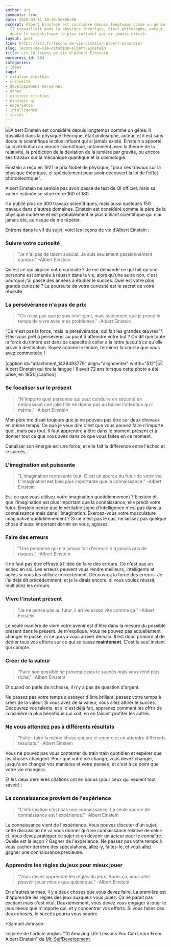 ```yaml
---
author: art
comments: true
date: 2010-03-11 10:10:56+00:00
excerpt: Albert Einstein est considéré depuis longtemps comme un génie par les gens.
  Il travaillait dans la physique théorique, était philosophe, auteur, il est sans
  doute le scientifique le plus influent qui ai jamais existé.
layout: post
link: https://irz.fr/lecons-de-vie-citation-albert-einstein/
slug: lecons-de-vie-citation-albert-einstein
title: Les 10 leçons de vie d'Albert Einstein
wordpress_id: 294
categories:
- Idées
tags:
- citation einstein
- curiosité
- développement personnel
- échec
- einstein citation
- einstein qi
- expérience
- intelligence
- succès
---
```


![](https://static.irz.fr/2010/03/einstein-242x300.jpg)Albert Einstein est considéré depuis longtemps comme un génie. Il travaillait dans la physique théorique, était philosophe, auteur, et il est sans doute le scientifique le plus influent qui ai jamais existé. Einstein a apporté sa contribution au monde scientifique, notamment avec la théorie de la relativité, la prédiction de la déviation de la lumière par gravité, ou encore ses travaux sur la mécanique quantique et la cosmologie.

Einstein a reçu en 1921 le prix Nobel de physique, "pour ses travaux sur la physique théorique, et spécialement pour avoir découvert la loi de l'effet photoélectrique".

Albert Einstein ne semble pas avoir passé de test de QI officiel, mais sa valeur estimée se situe entre 160 et 180.

Il a publié plus de 300 travaux scientifiques, mais aussi quelques 150 travaux dans d'autres domaines. Einstein est considéré comme le père de la physique moderne et est probablement le plus brillant scientifique qui n'ai jamais été, au risque de me répéter.

Entrons dans le vif du sujet, voici les leçons de vie d'Albert Einstein :



### Suivre votre curiosité





<blockquote>"Je n'ai pas de talent spécial. Je suis seulement passionnément curieux." -Albert Einstein</blockquote>



Qu'est ce qui aiguise votre curiosité ? Je me demande ce qui fait qu'une personne est amenée à réussir dans la vie, alors qu'une autre non, c'est pourquoi j'ai passé des années à étudier le succès. Quel est votre plus grande curiosité ? La poursuite de votre curiosité est le secret de votre réussite.



### La persévérance n'a pas de prix





<blockquote>"Ce n'est pas que je suis intelligent, mais seulement que je prend le temps de vivre avec mes problèmes." -Albert Einstein</blockquote>



"Ce n'est pas la force, mais la persévérance, qui fait les grandes œuvres"*. Êtes-vous prêt à persévérer au point d'atteindre votre but ? On dit que toute la force du timbre est dans sa capacité à coller à la lettre jusqu'à ce qu'elle arrive à destination. Soyez comme le timbre, terminez la course que vous avez commencée !

[caption id="attachment_1438493779" align="aligncenter" width="512"][![](https://static.irz.fr/2010/03/albert-einsten-titre-la-langue.jpg)](https://irz.fr/recherche?q=albert-einsten-titre-la-langue) Albert Einstein qui tire la langue ! Il avait 72 ans lorsque cette photo a été prise, en 1951.[/caption]



### Se focaliser sur le présent





<blockquote>"N'importe quel personne qui peut conduire en sécurité en embrassant une jolie fille ne donne pas au baiser l'attention qu'il mérite." -Albert Einstein</blockquote>



Mon père me disait toujours que je ne pouvais pas être sur deux chevaux en même temps. Ce que je veux dire c'est que vous pouvez faire n'importe quoi, mais pas tout. Il faut apprendre à être dans le moment présent et à donner tout ce que vous avez dans ce que vous faites en ce moment.

Canaliser son énergie est une force, et elle fait la différence entre l'échec et le succès.



### L'imagination est puissante





<blockquote>"L'imagination représente tout. C'est un aperçu du futur de votre vie. L'imagination est bien plus importante que la connaissance." -Albert Einstein</blockquote>



Est-ce que vous utilisez votre imagination quotidiennement ? Einstein dit que l'imagination est plus important que la connaissance, elle prédit votre futur. Einstein pense que le véritable signe d'intelligence n'est pas dans la connaissance mais dans l'imagination. Exercez-vous votre musculature imaginative quotidiennement ? Si ce n'est pas le cas, ne laissez pas quelque chose d'aussi important dormir en vous, agissez.



### Faire des erreurs





<blockquote>"Une personne qui n'a jamais fait d'erreurs n'a jamais pris de risques." -Albert Einstein</blockquote>



Il ne faut pas être effrayé à l'idée de faire des erreurs. Ce n'est pas un échec en soi. Les erreurs peuvent vous rendre meilleurs, intelligents et agiles si vous les utilisez correctement. Découvrez la force des erreurs. Je l'ai déjà dit précédemment, et je le dirais encore, si vous voulez réussir, multipliez les erreurs.



### Vivre l'instant présent





<blockquote>"Je ne pense pas au futur, il arrive assez vite comme ça." -Albert Einstein</blockquote>



Le seule manière de vivre votre avenir est d'être dans la mesure du possible présent dans le présent. Je m'explique. Vous ne pouvez pas actuellement changer le passé, ni ce qui va vous arriver demain. Il est donc primordial de dédier tous vos efforts sur ce qui se passe **maintenant**. C'est le seul instant qui compte.



### Créer de la valeur





<blockquote>"Faire son possible ne provoque pas le succès mais vous rend plus riche." -Albert Einstein</blockquote>



Et quand on parle de richesse, il n'y a pas de question d'argent.

Ne passez pas votre temps à essayer d'être brillant, passez votre temps à créer de la valeur. Si vous avez de la valeur, vous allez attirer le succès. Découvrez vos talents, et si c'est déjà fait, apprenez comment les offrir de la manière la plus bénéfique qui soit, en en faisant profiter les autres.



### Ne vous attendez pas à différents résultats





<blockquote>"Folie : faire la même chose encore et encore et en attendre différents résultats." -Albert Einstein</blockquote>



Vous ne pouvez pas vous contenter du train train quotidien et espérer que les choses changent. Pour que votre vie change, vous devez changer, jusqu'à en changer vos manières et votre pensée, et c'est à ce point que votre vie changera.

Et les deux dernières citations ont en bonus (pour ceux qui veulent tout savoir) :





### La connaissance provient de l'expérience





<blockquote>"L'information n'est pas une connaissance. La seule source de connaissance est l'expérience." -Albert Einstein</blockquote>



La connaissance vient de l'expérience. Vous pouvez discuter d'un sujet, cette discussion ne va vous donner qu'une connaissance relative de celui-ci. Vous devez pratiquer ce sujet et en devenir un acteur pour le connaître. Quelle est la leçon ? Gagner de l'expérience. Ne passez pas votre temps à vous cacher derrière des spéculations, allez-y, faites-le, et vous allez gagner une connaissance précieuse.



### Apprendre les règles du jeux pour mieux jouer





<blockquote>"Vous devez apprendre les règles du jeux. Après ça, vous allez pouvoir jouer mieux que quiconque." -Albert Einstein</blockquote>



En d'autres termes, il y a deux choses que vous devez faire. La première est d'apprendre les règles des jeux auxquels vous jouez. Ça ne parait pas excitant mais c'est vital. Deuxièmement, vous devez vous engager à jouer le jeux mieux que n'importe qui, et y concentrer vos efforts. Si vous faites ces deux choses, le succès pourra vous sourire.

*Samuel Johnson

Inspirée de l'article anglais "10 Amazing Life Lessons You Can Learn From Albert Einstein" de [Mr. SelfDevelopment](http://www.mrselfdevelopment.com/).
